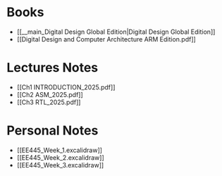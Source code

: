 # Books
- [[__main_Digital Design Global Edition|Digital Design Global Edition]]
- [[Digital Design and Computer Architecture ARM Edition.pdf]]
# Lectures Notes
- [[Ch1 INTRODUCTION_2025.pdf]]
- [[Ch2 ASM_2025.pdf]]
- [[Ch3 RTL_2025.pdf]]
# Personal Notes
- [[EE445_Week_1.excalidraw]]
- [[EE445_Week_2.excalidraw]]
- [[EE445_Week_3.excalidraw]]